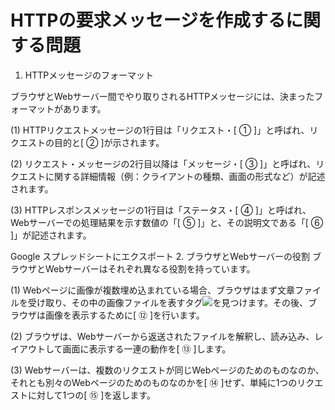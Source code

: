 # HTTPの要求メッセージを作成するに関する問題

1. HTTPメッセージのフォーマット

ブラウザとWebサーバー間でやり取りされるHTTPメッセージには、決まったフォーマットがあります。

(1) HTTPリクエストメッセージの1行目は「リクエスト・[ ① ]」と呼ばれ、リクエストの目的と[ ② ]が示されます。

(2) リクエスト・メッセージの2行目以降は「メッセージ・[ ③ ]」と呼ばれ、リクエストに関する詳細情報（例：クライアントの種類、画面の形式など）が記述されます。

(3) HTTPレスポンスメッセージの1行目は「ステータス・[ ④ ]」と呼ばれ、Webサーバーでの処理結果を示す数値の「[ ⑤ ]」と、その説明文である「[ ⑥ ]」が記述されます。


Google スプレッドシートにエクスポート
2. ブラウザとWebサーバーの役割
   ブラウザとWebサーバーはそれぞれ異なる役割を持っています。

(1) Webページに画像が複数埋め込まれている場合、ブラウザはまず文章ファイルを受け取り、その中の画像ファイルを表すタグ<img src="…">を見つけます。その後、ブラウザは画像を表示するために[ ⑫ ]を行います。

(2) ブラウザは、Webサーバーから返送されたファイルを解釈し、読み込み、レイアウトして画面に表示する一連の動作を[ ⑬ ]します。

(3) Webサーバーは、複数のリクエストが同じWebページのためのものなのか、それとも別々のWebページのためのものなのかを[ ⑭ ]せず、単純に1つのリクエストに対して1つの[ ⑮ ]を返します。

